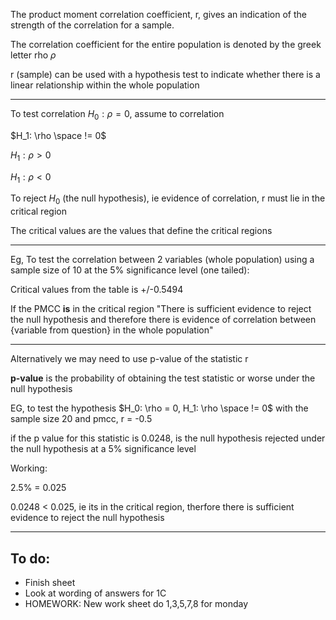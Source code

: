 The product moment correlation coefficient, r, gives an indication of the strength of the  correlation for a sample.

The correlation coefficient for the entire population is denoted by the greek letter rho $\rho$

r (sample) can be used with a hypothesis test to indicate whether there is a linear relationship within the whole population

---

To test correlation  $H_0:\rho=0$, assume to correlation

$H_1: \rho \space != 0$

$H_1 : \rho > 0$

$H_1: \rho < 0$

To reject $H_0$ (the null hypothesis), ie evidence of correlation, r must lie in the critical region

The critical values are the values that define the critical regions

---

Eg, To test the correlation between 2 variables (whole population) using a sample size of 10 at the 5% significance level (one tailed):

Critical values from the table is +/-0.5494

If the PMCC **is** in the critical region "There is sufficient evidence to reject the null hypothesis and therefore there is evidence of correlation between {variable from question} in the whole population"

---

Alternatively we may need to use p-value of the statistic r

**p-value** is the probability of obtaining the test statistic or worse under the null hypothesis

EG, to test the hypothesis $H_0: \rho = 0, H_1: \rho \space != 0$ with the sample size 20 and pmcc, r = -0.5

if the p value for this statistic is 0.0248, is the null hypothesis rejected under the null hypothesis at a 5% significance level

Working:

2.5% = 0.025

0.0248 < 0.025, ie its in the critical region, therfore there is sufficient evidence to reject the null hypothesis

---

## To do:
- Finish sheet
- Look at wording of answers for 1C
- HOMEWORK: New work sheet do 1,3,5,7,8 for monday

